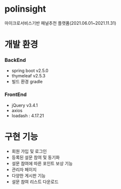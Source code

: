 # polinsight

마이크로서비스기반 패널추천 플랫폼(2021.06.01~2021.11.31)

# 개발 환경

### BackEnd

- spring boot v2.5.0
- thymeleaf v2.5.3
- 빌드 환경 gradle

### FrontEnd

- jQuery v3.4.1
- axios
- loadash : 4.17.21

# 구현 기능

- 회원 가입 및 로그인
- 등록된 설문 참여 및 동기화
- 설문 참여에 따른 포인트 보상 기능
- 관리자 페이지
- 다양한 게시판 기능
- 설문 참여 리스트 다운로드